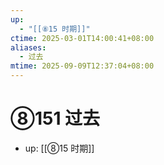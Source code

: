 ```yaml
---
up:
  - "[[⑧15 时期]]"
ctime: 2025-03-01T14:00:41+08:00
aliases:
  - 过去
mtime: 2025-09-09T12:37:04+08:00
---
```


# ⑧151 过去

- up: [[⑧15 时期]]
